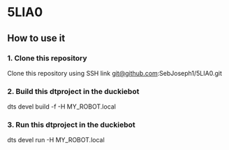 # 5LIA0
## How to use it

### 1. Clone this repository

Clone this repository using SSH link git@github.com:SebJoseph1/5LIA0.git


### 2. Build this dtproject in the duckiebot

dts devel build -f -H MY_ROBOT.local


### 3. Run this dtproject in the duckiebot

dts devel run -H MY_ROBOT.local
